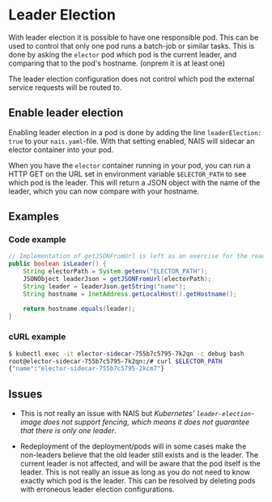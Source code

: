 # Leader Election

With leader election it is possible to have one responsible pod. This can be used to control that only one pod runs a batch-job or similar tasks. This is done by asking the `elector` pod which pod is the current leader, and comparing that to the pod's hostname. (onprem it is at least one)

The leader election configuration does not control which pod the external service requests will be routed to.

## Enable leader election

Enabling leader election in a pod is done by adding the line `leaderElection: true` to your `nais.yaml`-file. With that setting enabled, NAIS will sidecar an elector container into your pod.

When you have the `elector` container running in your pod, you can run a HTTP GET on the URL set in environment variable `$ELECTOR_PATH` to see which pod is the leader. This will return a JSON object with the name of the leader, which you can now compare with your hostname.

## Examples

### Code example

```java
// Implementation of getJSONFromUrl is left as an exercise for the reader
public boolean isLeader() {
    String electorPath = System.getenv("ELECTOR_PATH");
    JSONObject leaderJson = getJSONFromUrl(electorPath);
    String leader = leaderJson.getString("name");
    String hostname = InetAddress.getLocalHost().getHostname();

    return hostname.equals(leader);
}
```

### cURL example

```bash
$ kubectl exec -it elector-sidecar-755b7c5795-7k2qn -c debug bash
root@elector-sidecar-755b7c5795-7k2qn:/# curl $ELECTOR_PATH
{"name":"elector-sidecar-755b7c5795-2kcm7"}
```

## Issues

* This is not really an issue with NAIS but _Kubernetes' `leader-election`-image does not support fencing, which means it does not guarantee that there is only one leader_.

* Redeployment of the deployment/pods will in some cases make the non-leaders believe that the old leader still exists and is the leader.
  The current leader is not affected, and will be aware that the pod itself is the leader.
  This is not really an issue as long as you do not need to know exactly which pod is the leader.
  This can be resolved by deleting pods with erroneous leader election configurations.

